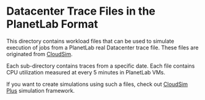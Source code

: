 # Datacenter Trace Files in the PlanetLab Format

This directory contains workload files that can be used to simulate execution of jobs 
from a PlanetLab real Datacenter trace file.
These files are originated from [CloudSim](http://cloudbus.org/cloudsim).

Each sub-directory contains traces from a specific date. 
Each file contains CPU utilization measured at every 5 minutes in PlanetLab VMs.

If you want to create simulations using such a files,
check out [CloudSim Plus](http://cloudsimplus.org) simulation framework.

